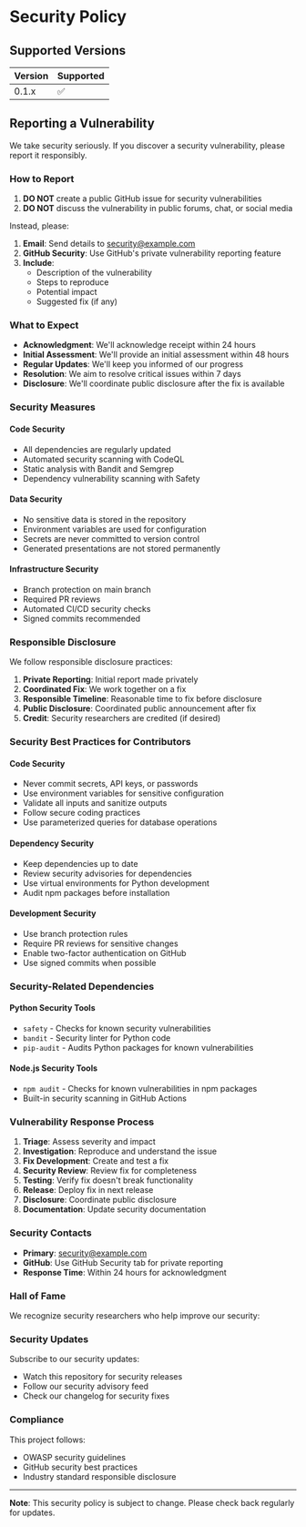 # Security Policy

## Supported Versions

| Version | Supported          |
| ------- | ------------------ |
| 0.1.x   | :white_check_mark: |

## Reporting a Vulnerability

We take security seriously. If you discover a security vulnerability, please report it responsibly.

### How to Report

1. **DO NOT** create a public GitHub issue for security vulnerabilities
2. **DO NOT** discuss the vulnerability in public forums, chat, or social media

Instead, please:

1. **Email**: Send details to security@example.com
2. **GitHub Security**: Use GitHub's private vulnerability reporting feature
3. **Include**: 
   - Description of the vulnerability
   - Steps to reproduce
   - Potential impact
   - Suggested fix (if any)

### What to Expect

- **Acknowledgment**: We'll acknowledge receipt within 24 hours
- **Initial Assessment**: We'll provide an initial assessment within 48 hours
- **Regular Updates**: We'll keep you informed of our progress
- **Resolution**: We aim to resolve critical issues within 7 days
- **Disclosure**: We'll coordinate public disclosure after the fix is available

### Security Measures

#### Code Security
- All dependencies are regularly updated
- Automated security scanning with CodeQL
- Static analysis with Bandit and Semgrep
- Dependency vulnerability scanning with Safety

#### Data Security
- No sensitive data is stored in the repository
- Environment variables are used for configuration
- Secrets are never committed to version control
- Generated presentations are not stored permanently

#### Infrastructure Security
- Branch protection on main branch
- Required PR reviews
- Automated CI/CD security checks
- Signed commits recommended

### Responsible Disclosure

We follow responsible disclosure practices:

1. **Private Reporting**: Initial report made privately
2. **Coordinated Fix**: We work together on a fix
3. **Responsible Timeline**: Reasonable time to fix before disclosure
4. **Public Disclosure**: Coordinated public announcement after fix
5. **Credit**: Security researchers are credited (if desired)

### Security Best Practices for Contributors

#### Code Security
- Never commit secrets, API keys, or passwords
- Use environment variables for sensitive configuration
- Validate all inputs and sanitize outputs
- Follow secure coding practices
- Use parameterized queries for database operations

#### Dependency Security
- Keep dependencies up to date
- Review security advisories for dependencies
- Use virtual environments for Python development
- Audit npm packages before installation

#### Development Security
- Use branch protection rules
- Require PR reviews for sensitive changes
- Enable two-factor authentication on GitHub
- Use signed commits when possible

### Security-Related Dependencies

#### Python Security Tools
- `safety` - Checks for known security vulnerabilities
- `bandit` - Security linter for Python code
- `pip-audit` - Audits Python packages for known vulnerabilities

#### Node.js Security Tools
- `npm audit` - Checks for known vulnerabilities in npm packages
- Built-in security scanning in GitHub Actions

### Vulnerability Response Process

1. **Triage**: Assess severity and impact
2. **Investigation**: Reproduce and understand the issue
3. **Fix Development**: Create and test a fix
4. **Security Review**: Review fix for completeness
5. **Testing**: Verify fix doesn't break functionality
6. **Release**: Deploy fix in next release
7. **Disclosure**: Coordinate public disclosure
8. **Documentation**: Update security documentation

### Security Contacts

- **Primary**: security@example.com
- **GitHub**: Use GitHub Security tab for private reporting
- **Response Time**: Within 24 hours for acknowledgment

### Hall of Fame

We recognize security researchers who help improve our security:

<!-- Security researchers who have helped will be listed here -->

### Security Updates

Subscribe to our security updates:
- Watch this repository for security releases
- Follow our security advisory feed
- Check our changelog for security fixes

### Compliance

This project follows:
- OWASP security guidelines
- GitHub security best practices
- Industry standard responsible disclosure

---

**Note**: This security policy is subject to change. Please check back regularly for updates.